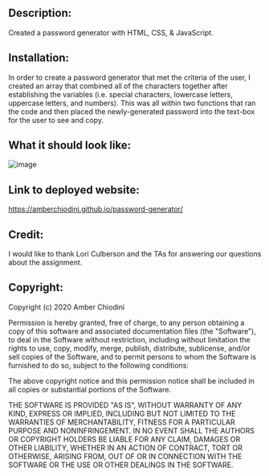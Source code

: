 ## Description: 
Created a password generator with HTML, CSS, & JavaScript.

## Installation:
In order to create a password generator that met the criteria of the user, I created an array that combined all of the characters together after establishing the variables (i.e. special characters, lowercase letters, uppercase letters, and numbers). This was all within two functions that ran the code and then placed the newly-generated password into the text-box for the user to see and copy. 

## What it should look like:
![image](https://user-images.githubusercontent.com/69092983/96351944-eba33000-1084-11eb-9243-aa711692ee71.png)

## Link to deployed website: 
https://amberchiodini.github.io/password-generator/

## Credit: 
I would like to thank Lori Culberson and the TAs for answering our questions about the assignment.

## Copyright:
Copyright (c) 2020 Amber Chiodini

Permission is hereby granted, free of charge, to any person obtaining a copy of this software and associated documentation files (the "Software"), to deal in the Software without restriction, including without limitation the rights to use, copy, modify, merge, publish, distribute, sublicense, and/or sell copies of the Software, and to permit persons to whom the Software is furnished to do so, subject to the following conditions:

The above copyright notice and this permission notice shall be included in all copies or substantial portions of the Software.

THE SOFTWARE IS PROVIDED "AS IS", WITHOUT WARRANTY OF ANY KIND, EXPRESS OR IMPLIED, INCLUDING BUT NOT LIMITED TO THE WARRANTIES OF MERCHANTABILITY, FITNESS FOR A PARTICULAR PURPOSE AND NONINFRINGEMENT. IN NO EVENT SHALL THE AUTHORS OR COPYRIGHT HOLDERS BE LIABLE FOR ANY CLAIM, DAMAGES OR OTHER LIABILITY, WHETHER IN AN ACTION OF CONTRACT, TORT OR OTHERWISE, ARISING FROM, OUT OF OR IN CONNECTION WITH THE SOFTWARE OR THE USE OR OTHER DEALINGS IN THE SOFTWARE.
